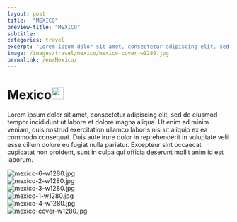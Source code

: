 ```yaml
---
layout: post
title:  "MEXICO"
preview-title: "MEXICO"
subtitle:
categories: travel
excerpt: "Lorem ipsum dolor sit amet, consectetur adipiscing elit, sed do eiusmod tempor incididunt ut labore et dolore magna aliqua" 
image: /images/travel/mexico/mexico-cover-w1280.jpg
permalink: /en/Mexico/
---
```


<div class="dark-grey-bg">
    <div class="container">
        <div class="row">
            <div class="col section ft-white ft-300">
                <h1 class="white-color">Mexico<img class="space" src="{{ '/assets/images/aquarius.png' | prepend: SourceUrl }}" width="27"></h1>
                <p class="white-color ft-300">Lorem ipsum dolor sit amet, consectetur adipiscing elit, sed do eiusmod tempor incididunt ut labore et dolore magna aliqua. Ut enim ad minim veniam, quis nostrud exercitation ullamco laboris nisi ut aliquip ex ea commodo consequat. Duis aute irure dolor in reprehenderit in voluptate velit esse cillum dolore eu fugiat nulla pariatur. Excepteur sint occaecat cupidatat non proident, sunt in culpa qui officia deserunt mollit anim id est laborum.</p>
            </div>
        </div>
    </div>
    <div class="post-gallery">
        <div class="container">
            <div class="row">
                <div class="col">
                    <img src="{{ '/images/travel/mexico/mexico-6-w1280.jpg' | prepend: SourceUrl }}" alt="mexico-6-w1280.jpg">
                </div>
            </div>
            <div class="row">
                <div class="col-md-6">
                    <img src="{{ '/images/travel/mexico/mexico-2-w1280.jpg' | prepend: SourceUrl }}" alt="mexico-2-w1280.jpg">
                </div>
                <div class="col-md-6">
                    <img src="{{ '/images/travel/mexico/mexico-3-w1280.jpg' | prepend: SourceUrl }}" alt="mexico-3-w1280.jpg">
                </div>
            </div>
            <div class="row">
                <div class="col">
                    <img src="{{ '/images/travel/mexico/mexico-1-w1280.jpg' | prepend: SourceUrl }}" alt="mexico-1-w1280.jpg">
                </div>
            </div>
            <div class="row">
                <div class="col-md-6">
                    <img src="{{ '/images/travel/mexico/mexico-4-w1280.jpg' | prepend: SourceUrl }}" alt="mexico-4-w1280.jpg">
                </div>
                <div class="col-md-6">
                    <img src="{{ '/images/travel/mexico/mexico-cover-w1280.jpg' | prepend: SourceUrl }}" alt="mexico-cover-w1280.jpg">
                </div>
            </div>
        </div>
    </div>
</div>
